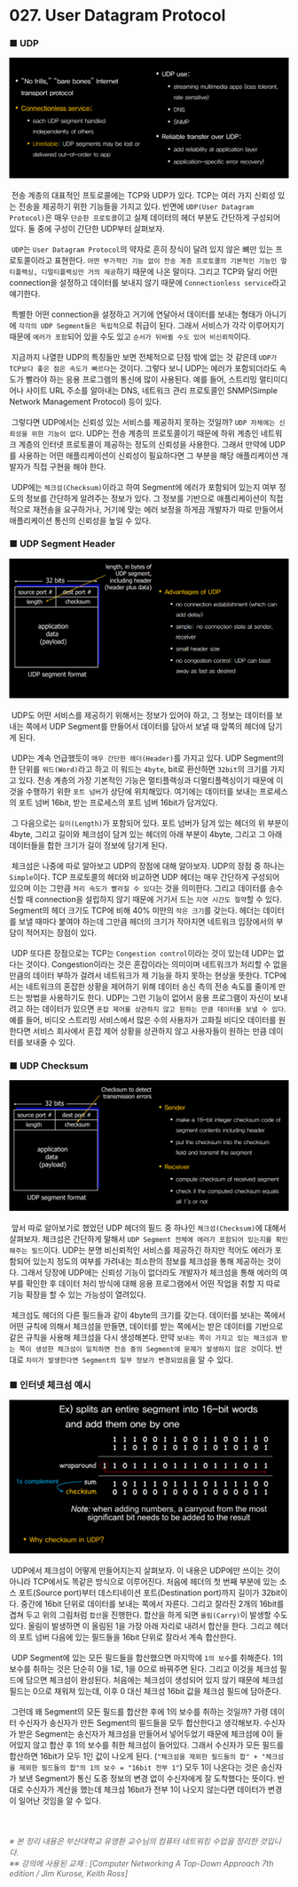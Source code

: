 # 027. User Datagram Protocol
### ■ UDP
![UDP]( https://raw.githubusercontent.com/taechacode/ComputerScienceRepository/master/Computer%20Network/images/CN_027_01.PNG)
<br><br>
&nbsp;전송 계층의 대표적인 프토로콜에는 TCP와 UDP가 있다. TCP는 여러 가지 신뢰성 있는 전송을 제공하기 위한 기능들을 가지고 있다. 반면에 `UDP(User Datagram Protocol)`은 매우 `단순한 프로토콜`이고 실제 데이터의 헤더 부분도 간단하게 구성되어 있다. 둘 중에 구성이 간단한 UDP부터 살펴보자.
<br><br>
&nbsp;`UDP`는 `User Datagram Protocol`의 약자로 흔히 장식이 달려 있지 않은 뼈만 있는 프로토콜이라고 표현한다. `어떤 부가적인 기능 없이 전송 계층 프로토콜의 기본적인 기능인 멀티플렉싱, 디멀티플렉싱만 거의 제공`하기 때문에 나온 말이다. 그리고 TCP와 달리 어떤 connection을 설정하고 데이터를 보내지 않기 때문에 `Connectionless service`라고 얘기한다.
<br><br>
&nbsp;특별한 어떤 connection을 설정하고 거기에 연달아서 데이터를 보내는 형태가 아니기에 `각각의 UDP Segment들은 독립적`으로 취급이 된다. 그래서 서비스가 각각 이루어지기 때문에 `에러가 포함`되어 있을 수도 있고 `순서가 뒤바뀔 수도 있어 비신뢰적`이다.
<br><br>
&nbsp;지금까지 나열한 UDP의 특징들만 보면 전체적으로 단점 밖에 없는 것 같은데 `UDP가 TCP보다 좋은 점은 속도가 빠르다`는 것이다. 그렇다 보니 UDP는 에러가 포함되더라도 속도가 빨라야 하는 응용 프로그램의 통신에 많이 사용된다. 예를 들어, 스트리밍 멀티미디어나 사이트 URL 주소를 알아내는 DNS, 네트워크 관리 프로토콜인 SNMP(Simple Network Management Protocol) 등이 있다.
<br><br>
&nbsp;그렇다면 UDP에서는 신뢰성 있는 서비스를 제공하지 못하는 것일까? `UDP 자체에는 신뢰성을 위한 기능이 없다`. UDP는 전송 계층의 프로토콜이기 때문에 하위 계층인 네트워크 계층의 인터넷 프로토콜이 제공하는 정도의 신뢰성을 사용한다. 그래서 만약에 UDP를 사용하는 어떤 애플리케이션이 신뢰성이 필요하다면 그 부분을 해당 애플리케이션 개발자가 직접 구현을 해야 한다.
<br><br>
&nbsp;UDP에는 `체크섬(Checksum)`이라고 하여 Segment에 에러가 포함되어 있는지 여부 정도의 정보를 간단하게 알려주는 정보가 있다. 그 정보를 기반으로 애플리케이션이 직접적으로 재전송을 요구하거나, 거기에 맞는 에러 보정을 하게끔 개발자가 따로 만들어서 애플리케이션 통신의 신뢰성을 높일 수 있다.
<br>
### ■ UDP Segment Header
![UDP Segment Header]( https://raw.githubusercontent.com/taechacode/ComputerScienceRepository/master/Computer%20Network/images/CN_027_02.PNG)
<br><br>
&nbsp;UDP도 어떤 서비스를 제공하기 위해서는 정보가 있어야 하고, 그 정보는 데이터를 보내는 쪽에서 UDP Segment를 만들어서 데이터를 담아서 보낼 때 앞쪽의 헤더에 담기게 된다.
<br><br>
&nbsp;UDP는 계속 언급했듯이 `매우 간단한 헤더(Header)`를 가지고 있다. UDP Segment의 한 단위를 `워드(Word)`라고 하고 이 워드는 `4byte`, bit로 환산하면 `32bit`의 크기를 가지고 있다. 전송 계층의 가장 기본적인 기능은 멀티플렉싱과 디멀티플렉싱이기 때문에 이것을 수행하기 위한 `포트 넘버`가 상단에 위치해있다. 여기에는 데이터를 보내는 프로세스의 포트 넘버 16bit, 받는 프로세스의 포트 넘버 16bit가 담겨있다.
<br><br>
&nbsp;그 다음으로는 `길이(Length)`가 포함되어 있다. 포트 넘버가 담겨 있는 헤더의 위 부분이 4byte, 그리고 길이와 체크섬이 담겨 있는 헤더의 아래 부분이 4byte, 그리고 그 아래 데이터들을 합한 크기가 길이 정보에 담기게 된다.
<br><br>
&nbsp;체크섬은 나중에 따로 알아보고 UDP의 장점에 대해 알아보자. UDP의 장점 중 하나는 `Simple`이다. TCP 프로토콜의 헤더와 비교하면 UDP 헤더는 매우 간단하게 구성되어 있으며 이는 그만큼 `처리 속도가 빨라질 수 있다`는 것을 의미한다. 그리고 데이터를 송수신할 때 connection을 설립하지 않기 때문에 거기서 드는 `지연 시간도 절약`할 수 있다. Segment의 헤더 크기도 TCP에 비해 40% 미만의 `작은 크기`를 갖는다. 헤더는 데이터를 보낼 때마다 붙여야 하는데 그만큼 헤더의 크기가 작아지면 네트워크 입장에서의 부담이 적어지는 장점이 있다.
<br><br>
&nbsp;UDP 또다른 장점으로는 TCP는 `Congestion control`이라는 것이 있는데 UDP는 없다는 것이다. Congestion이라는 것은 혼잡이라는 의미이며 네트워크가 처리할 수 없을 만큼의 데이터 부하가 걸려서 네트워크가 제 기능을 하지 못하는 현상을 뜻한다. TCP에서는 네트워크의 혼잡한 상황을 제어하기 위해 데이터 송신 측의 전송 속도를 줄이게 만드는 방법을 사용하기도 한다. UDP는 그런 기능이 없어서 응용 프로그램이 자신이 보내려고 하는 데이터가 있으면 `혼잡 제어를 상관하지 않고 원하는 만큼 데이터를 보낼 수 있다`. 예를 들어, 비디오 스트리밍 서비스에서 많은 수의 사용자가 고화질 비디오 데이터를 원한다면 서비스 회사에서 혼잡 제어 상황을 상관하지 않고 사용자들이 원하는 만큼 데이터를 보내줄 수 있다.
<br>
### ■ UDP Checksum
![UDP Checksum]( https://raw.githubusercontent.com/taechacode/ComputerScienceRepository/master/Computer%20Network/images/CN_027_03.PNG)
<br><br>
&nbsp;앞서 따로 알아보기로 했었던 UDP 헤더의 필드 중 하나인 `체크섬(Checksum)`에 대해서 살펴보자. 체크섬은 간단하게 말해서 `UDP Segment 전체에 에러가 포함되어 있는지를 확인해주는 필드`이다. UDP는 분명 비신뢰적인 서비스를 제공하긴 하지만 적어도 에러가 포함되어 있는지 정도의 여부를 가려내는 최소한의 정보를 체크섬을 통해 제공하는 것이다. 그래서 당장에 UDP에는 신뢰성 기능이 없더라도 개발자가 체크섬을 통해 에러의 여부를 확인한 후 데이터 처리 방식에 대해 응용 프로그램에서 어떤 작업을 취할 지 따로 기능 확장을 할 수 있는 가능성이 열려있다.
<br><br>
&nbsp;체크섬도 헤더의 다른 필드들과 같이 4byte의 크기를 갖는다. 데이터를 보내는 쪽에서 어떤 규칙에 의해서 체크섬을 만들면, 데이터를 받는 쪽에서는 받은 데이터를 기반으로 같은 규칙을 사용해 체크섬을 다시 생성해본다. 만약 `보내는 쪽이 가지고 있는 체크섬과 받는 쪽이 생성한 체크섬이 일치하면 전송 중의 Segment에 문제가 발생하지 않은 것`이다. 반대로 `차이가 발생한다면 Segment의 일부 정보가 변경되었음`을 알 수 있다. 
<br>
### ■ 인터넷 체크섬 예시
![인터넷 체크섬 예시]( https://raw.githubusercontent.com/taechacode/ComputerScienceRepository/master/Computer%20Network/images/CN_027_04.PNG)
<br><br>
&nbsp;UDP에서 체크섬이 어떻게 만들어지는지 살펴보자. 이 내용은 UDP에만 쓰이는 것이 아니라 TCP에서도 똑같은 방식으로 이루어진다. 처음에 헤더의 첫 번째 부분에 있는 소스 포트(Source port)부터 데스티네이션 포트(Destination port)까지 길이가 32bit이다. 중간에 16bit 단위로 데이터를 보내는 쪽에서 자른다. 그리고 잘라진 2개의 16bit를 겹쳐 두고 위의 그림처럼 `합산`을 진행한다. 합산을 하게 되면 `올림(Carry)`이 발생할 수도 있다. 올림이 발생하면 이 올림된 1을 가장 아래 자리로 내려서 합산을 한다. 그리고 헤더의 포트 넘버 다음에 있는 필드들을 16bit 단위로 잘라서 계속 합산한다.
<br><br>
&nbsp;UDP Segment에 있는 모든 필드들을 합산했으면 마지막에 `1의 보수`를 취해준다. 1의 보수를 취하는 것은 단순히 0을 1로, 1을 0으로 바꿔주면 된다. 그리고 이것을 체크섬 필드에 담으면 체크섬이 완성된다. 처음에는 체크섬이 생성되어 있지 않기 때문에 체크섬 필드는 0으로 채워져 있는데, 이후 0 대신 체크섬 16bit 값을 체크섬 필드에 담아준다.
<br><br>
&nbsp;그런데 왜 Segment의 모든 필드를 합산한 후에 1의 보수를 취하는 것일까? 가령 데이터 수신자가 송신자가 만든 Segment의 필드들을 모두 합산한다고 생각해보자. 수신자가 받은 Segment는 송신자가 체크섬을 만들어서 넣어두었기 때문에 체크섬에 0이 들어있지 않고 합산 후 1의 보수를 취한 체크섬이 들어있다. 그래서 수신자가 모든 필드를 합산하면 16bit가 모두 1인 값이 나오게 된다. (`"체크섬을 제외한 필드들의 합" + "체크섬을 제외한 필드들의 합"의 1의 보수 = "16bit 전부 1"`) 모두 1이 나온다는 것은 송신자가 보낸 Segment가 통신 도중 정보의 변경 없이 수신자에게 잘 도착했다는 뜻이다. 반대로 수신자가 계산을 했는데 체크섬 16bit가 전부 1이 나오지 않는다면 데이터가 변경이 일어난 것임을 알 수 있다.
<br><br><br>
###### <span style="color:#666666">※ 본 정리 내용은 부산대학교 유영환 교수님의 컴퓨터 네트워킹 수업을 정리한 것입니다.<br>※※ 강의에 사용된 교재 : [Computer Networking A Top-Down Approach 7th edition / Jim Kurose, Keith Ross]</span>
